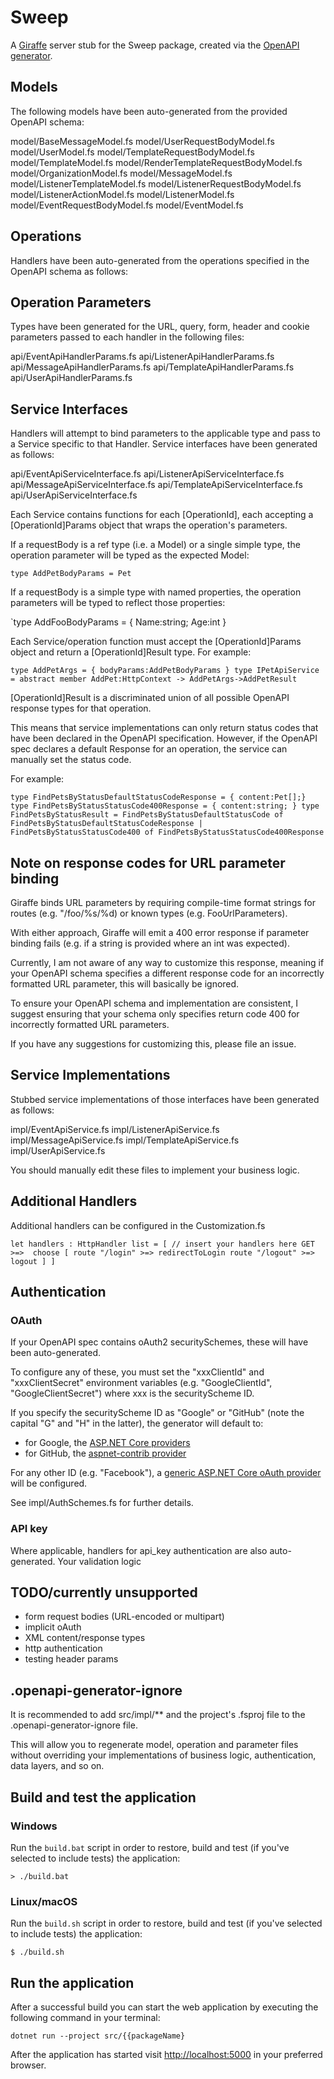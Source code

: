 # Sweep

A [Giraffe](https://github.com/giraffe-fsharp/Giraffe) server stub for the Sweep package, created via the [OpenAPI generator](https://github.com/OpenAPITools/openapi-generator/).

## Models

The following models have been auto-generated from the provided OpenAPI schema:

model/BaseMessageModel.fs
model/UserRequestBodyModel.fs
model/UserModel.fs
model/TemplateRequestBodyModel.fs
model/TemplateModel.fs
model/RenderTemplateRequestBodyModel.fs
model/OrganizationModel.fs
model/MessageModel.fs
model/ListenerTemplateModel.fs
model/ListenerRequestBodyModel.fs
model/ListenerActionModel.fs
model/ListenerModel.fs
model/EventRequestBodyModel.fs
model/EventModel.fs

## Operations

Handlers have been auto-generated from the operations specified in the OpenAPI schema as follows:


## Operation Parameters

Types have been generated for the URL, query, form, header and cookie parameters passed to each handler in the following files:

api/EventApiHandlerParams.fs
api/ListenerApiHandlerParams.fs
api/MessageApiHandlerParams.fs
api/TemplateApiHandlerParams.fs
api/UserApiHandlerParams.fs

## Service Interfaces

Handlers will attempt to bind parameters to the applicable type and pass to a Service specific to that Handler. Service interfaces have been generated as follows:

api/EventApiServiceInterface.fs
api/ListenerApiServiceInterface.fs
api/MessageApiServiceInterface.fs
api/TemplateApiServiceInterface.fs
api/UserApiServiceInterface.fs

Each Service contains functions for each [OperationId], each accepting a [OperationId]Params object that wraps the operation's parameters.

If a requestBody is a ref type (i.e. a Model) or a single simple type, the operation parameter will be typed as the expected Model:

`type AddPetBodyParams = Pet`

If a requestBody is a simple type with named properties, the operation parameters will be typed to reflect those properties:

`type AddFooBodyParams = {
  Name:string;
  Age:int
}

Each Service/operation function must accept the [OperationId]Params object and return a [OperationId]Result type. For example:

`type AddPetArgs = { bodyParams:AddPetBodyParams }
type IPetApiService = abstract member AddPet:HttpContext -> AddPetArgs->AddPetResult`

[OperationId]Result is a discriminated union of all possible OpenAPI response types for that operation. 

This means that service implementations can only return status codes that have been declared in the OpenAPI specification. 
However, if the OpenAPI spec declares a default Response for an operation, the service can manually set the status code.

For example:

`type FindPetsByStatusDefaultStatusCodeResponse = { content:Pet[];}
type FindPetsByStatusStatusCode400Response = { content:string; }
type FindPetsByStatusResult = FindPetsByStatusDefaultStatusCode of FindPetsByStatusDefaultStatusCodeResponse | FindPetsByStatusStatusCode400 of FindPetsByStatusStatusCode400Response`

## Note on response codes for URL parameter binding

Giraffe binds URL parameters by requiring compile-time format strings for routes  (e.g. "/foo/%s/%d) or known types (e.g. FooUrlParameters).

With either approach, Giraffe will emit a 400 error response if parameter binding fails (e.g. if a string is provided where an int was expected).

Currently, I am not aware of any way to customize this response, meaning if your OpenAPI schema specifies a different response code for an incorrectly formatted URL parameter, this will basically be ignored.

To ensure your OpenAPI schema and implementation are consistent, I suggest ensuring that your schema only specifies return code 400 for incorrectly formatted URL parameters.

If you have any suggestions for customizing this, please file an issue.

## Service Implementations

Stubbed service implementations of those interfaces have been generated as follows:

impl/EventApiService.fs
impl/ListenerApiService.fs
impl/MessageApiService.fs
impl/TemplateApiService.fs
impl/UserApiService.fs

You should manually edit these files to implement your business logic.

## Additional Handlers

Additional handlers can be configured in the Customization.fs

`let handlers : HttpHandler list = [
    // insert your handlers here
    GET >=> 
      choose [
        route "/login" >=> redirectToLogin
        route "/logout" >=> logout
      ]
  ]`

## Authentication

### OAuth

If your OpenAPI spec contains oAuth2 securitySchemes, these will have been auto-generated.

To configure any of these, you must set the "xxxClientId" and "xxxClientSecret" environment variables (e.g. "GoogleClientId", "GoogleClientSecret") where xxx is the securityScheme ID.

If you specify the securityScheme ID as "Google" or "GitHub" (note the capital "G" and "H" in the latter), the generator will default to:
- for Google, the [ASP.NET Core providers](https://docs.microsoft.com/en-us/aspnet/core/security/authentication/social/google-logins?view=aspnetcore-2.2)
- for GitHub, the [aspnet-contrib provider](https://www.nuget.org/packages/AspNet.Security.OAuth.GitHub/)

For any other ID (e.g. "Facebook"), a [generic ASP.NET Core oAuth provider](https://docs.microsoft.com/en-us/dotnet/api/microsoft.extensions.dependencyinjection.oauthextensions.addoauth?view=aspnetcore-2.2) will be configured.

See impl/AuthSchemes.fs for further details.

### API key

Where applicable, handlers for api_key authentication are also auto-generated. Your validation logic

## TODO/currently unsupported

- form request bodies (URL-encoded or multipart)
- implicit oAuth
- XML content/response types
- http authentication
- testing header params

## .openapi-generator-ignore

It is recommended to add src/impl/** and the project's .fsproj file to the .openapi-generator-ignore file. 

This will allow you to regenerate model, operation and parameter files without overriding your implementations of business logic, authentication, data layers, and so on.

## Build and test the application

### Windows

Run the `build.bat` script in order to restore, build and test (if you've selected to include tests) the application:

```
> ./build.bat
```

### Linux/macOS

Run the `build.sh` script in order to restore, build and test (if you've selected to include tests) the application:

```
$ ./build.sh
```

## Run the application

After a successful build you can start the web application by executing the following command in your terminal:

```
dotnet run --project src/{{packageName}
```

After the application has started visit [http://localhost:5000](http://localhost:5000) in your preferred browser.